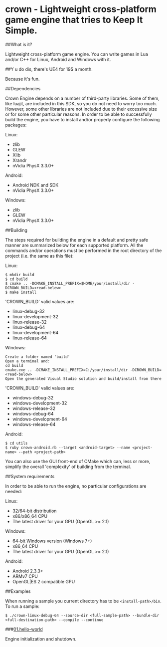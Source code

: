 crown - Lightweight cross-platform game engine that tries to Keep It Simple.
=====

##What is it?

Lightweight cross-platform game engine.
You can write games in Lua and/or C++ for Linux, Android and Windows with it.

##Y u do dis, there's UE4 for 19$ a month.

Because it's fun.

##Dependencies

Crown Engine depends on a number of third-party libraries.
Some of them, like luajit, are included in this SDK, so you do not need to worry too much.
However, some other libraries are not included due to their excessive size or for some other particular reasons.
In order to be able to successfully build the engine, you have to install and/or properly configure the following packages:

Linux:

* zlib
* GLEW
* Xlib
* Xrandr
* nVidia PhysX 3.3.0+

Android:

* Android NDK and SDK
* nVidia PhysX 3.3.0+

Windows:

* zlib
* GLEW
* nVidia PhysX 3.3.0+

##Building

The steps required for building the engine in a default and pretty safe manner are summarized below for each supported platform.
All the commands and/or operations must be performed in the root directory of the project (i.e. the same as this file):

Linux:

	$ mkdir build
	$ cd build
	$ cmake .. -DCMAKE_INSTALL_PREFIX=$HOME/your/install/dir -DCROWN_BUILD=<read-below>
	$ make install

'CROWN_BUILD' valid values are:

* linux-debug-32
* linux-development-32
* linux-release-32
* linux-debug-64
* linux-development-64
* linux-release-64

Windows:

	Create a folder named 'build'
	Open a terminal and:
	cd build
	cmake.exe .. -DCMAKE_INSTALL_PREFIX=C:/your/install/dir -DCROWN_BUILD=<read-below>
	Open the generated Visual Studio solution and build/install from there

'CROWN_BUILD' valid values are:

* windows-debug-32
* windows-development-32
* windows-release-32
* windows-debug-64
* windows-development-64
* windows-release-64

Android:

	$ cd utils
	$ ruby crown-android.rb --target <android-target> --name <project-name> --path <project-path>

You can also use the GUI front-end of CMake which can, less or more, simplify the overall 'complexity' of building from the terminal.

##System requirements

 In order to be able to run the engine, no particular configurations are needed:

Linux:

* 32/64-bit distribution
* x86/x86_64 CPU
* The latest driver for your GPU (OpenGL >= 2.1)

Windows:

* 64-bit Windows version (Windows 7+)
* x86_64 CPU
* The latest driver for your GPU (OpenGL >= 2.1)

Android:

* Android 2.3.3+
* ARMv7 CPU
* OpenGL|ES 2 compatible GPU

##Examples

When running a sample you current directory has to be `<install-path>/bin`.
To run a sample:

	$ ./crown-linux-debug-64 --source-dir <full-sample-path> --bundle-dir <full-destination-path> --compile --continue

###[01.hello-world](https://github.com/taylor001/crown/tree/master/samples/01.hello-world)

Engine initialization and shutdown.

